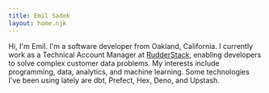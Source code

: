 ```yaml
---
title: Emil Sadek
layout: home.njk
---
```


<p class="mb-0 fs-5">
  Hi, I'm Emil.
  I'm a software developer from Oakland, California.
  I currently work as a Technical Account Manager at <a href="https://www.rudderstack.com/" target="_blank">RudderStack</a>, enabling developers to solve complex customer data problems.
  My interests include programming, data, analytics, and machine learning.
  Some technologies I've been using lately are dbt, Prefect, Hex, Deno, and Upstash.
</p>
